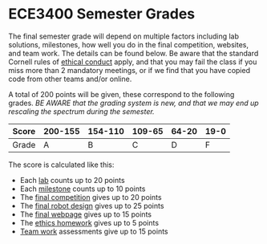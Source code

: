 # ECE3400 Semester Grades

The final semester grade will depend on multiple factors including lab solutions, milestones, how well you do in the final competition, websites, and team work. The details can be found below. Be aware that the standard Cornell rules of [ethical conduct](https://www.dfa.cornell.edu/sites/default/files/policy/vol4_6.pdf) apply, and that you may fail the class if you miss more than 2 mandatory meetings, or if we find that you have copied code from other teams and/or online.

A total of 200 points will be given, these correspond to the following grades. *BE AWARE that the grading system is new, and that we may end up rescaling the spectrum during the semester.*

Score | 200-155 |  154-110 | 109-65 |  64-20 | 19-0
----- | --------|----------|--------|--------|------
Grade	|    A    |     B    |   C    |    D   |   F   

The score is calculated like this:

* Each [lab](Lab_score.md) counts up to 20 points
* Each [milestone](Milestone_score.md) counts up to 10 points
* The [final competition](Final_Competition.md) gives up to 20 points 
* The [final robot design](Design_score.md) gives up to 25 points
* The [final webpage](Design_score.md) gives up to 15 points
* The [ethics homework](ethics.md) gives up to 5 points
* [Team work](Team_score.md) assessments give up to 15 points
